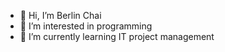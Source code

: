 - 👋 Hi, I’m Berlin Chai
- 👀 I’m interested in programming
- 🌱 I’m currently learning IT project management

<!---
berlin6688/berlin6688 is a ✨ special ✨ repository because its `README.md` (this file) appears on your GitHub profile.
You can click the Preview link to take a look at your changes.
--->
